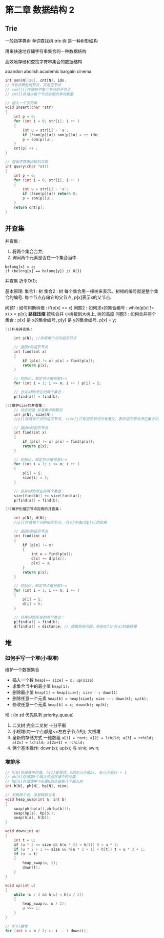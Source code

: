 # 第二章 数据结构 2

## Trie

一般指字典树 单词查找树
trie 树 是一种树形结构

用来快速地存储字符串集合的一种数据结构

高效地存储和查找字符串集合的数据结构

abandon abolish academic bargain cinema

``` C++
int son[N][26], cnt[N], idx;
// 0号点既是根节点，又是空节点
// son[][]存储树中每个节点的子节点
// cnt[]存储以每个节点结尾的单词数量

// 插入一个字符串
void insert(char *str)
{
    int p = 0;
    for (int i = 0; str[i]; i ++ )
    {
        int u = str[i] - 'a';
        if (!son[p][u]) son[p][u] = ++ idx;
        p = son[p][u];
    }
    cnt[p] ++ ;
}

// 查询字符串出现的次数
int query(char *str)
{
    int p = 0;
    for (int i = 0; str[i]; i ++ )
    {
        int u = str[i] - 'a';
        if (!son[p][u]) return 0;
        p = son[p][u];
    }
    return cnt[p];
}
```

## 并查集

并查集 : 
1. 将两个集合合并; 
2. 询问两个元素是否在一个集合当中. 

```
belong[x] = a;
if (belong[x] == belong[y]) // O(1)
```
并查集 近乎O(1);

基本原理: 
集合1 : 树
集合2 : 树
每个集合用一棵树来表示。树根的编号就是整个集合的编号. 每个节点存储它的父节点, p[x]表示x的父节点. 

问题1 : 
如何判断树根 : if(p[x]  == x) 
问题2 : 
如何求x的集合编号 : while(p[x] != x) x = p[x];
**路径压缩** 
按秩合并 小树接到大树上, 树的高度
问题3 : 
如何合并两个集合 : p[x] 是 x的集合编号, p[y] 是 y的集合编号. p[x] = y;

```C++
(1)朴素并查集：

    int p[N]; //存储每个点的祖宗节点

    // 返回x的祖宗节点
    int find(int x)
    {
        if (p[x] != x) p[x] = find(p[x]);
        return p[x];
    }

    // 初始化，假定节点编号是1~n
    for (int i = 1; i <= n; i ++ ) p[i] = i;

    // 合并a和b所在的两个集合：
    p[find(a)] = find(b);

(2)维护size的并查集：
    // 动态知道 并查集中的数目
    int p[N], size[N];
    //p[]存储每个点的祖宗节点, size[]只有祖宗节点的有意义，表示祖宗节点所在集合中的点的数量

    // 返回x的祖宗节点
    int find(int x)
    {
        if (p[x] != x) p[x] = find(p[x]);
        return p[x];
    }

    // 初始化，假定节点编号是1~n
    for (int i = 1; i <= n; i ++ )
    {
        p[i] = i;
        size[i] = 1;
    }

    // 合并a和b所在的两个集合：
    size[find(b)] += size[find(a)];
    p[find(a)] = find(b);

(3)维护到祖宗节点距离的并查集：

    int p[N], d[N];
    //p[]存储每个点的祖宗节点, d[x]存储x到p[x]的距离

    // 返回x的祖宗节点
    int find(int x)
    {
        if (p[x] != x)
        {
            int u = find(p[x]);
            d[x] += d[p[x]];
            p[x] = u;
        }
        return p[x];
    }

    // 初始化，假定节点编号是1~n
    for (int i = 1; i <= n; i ++ )
    {
        p[i] = i;
        d[i] = 0;
    }

    // 合并a和b所在的两个集合：
    p[find(a)] = find(b);
    d[find(a)] = distance; // 根据具体问题，初始化find(a)的偏移量
```

## 堆
### 如何手写一个堆(小根堆)
维护一个数据集合

* 插入一个数 `heap[++ size] = x; up(size)`
* 求集合当中的最小值 `heap[1];`
* 删除最小值 `heap[1] = heap[size]; size --; down(1)`
* 删除任意一个元素 `heap[k] = heap[size]; size --; down(k); up(k);`
* 修改任意一个元素 `heap[k] = x; down(k); up(k);`

堆 : (in stl 优先队列 priority_queue)
1. 二叉树 完全二叉树 十分平衡
2. 小根堆(每一个点都是<=左右子节点的); 大根堆
3. 全新的存储方式 一维数组 `a[1] = root; a[2] = lchild; a[3] = rchild; a[2x] = lchild; a[2x+1] = rchild;`
4. 俩个基本操作: down(x); up(x); 与 sink; swin;
### 堆排序
```C++
// h[N]存储堆中的值, h[1]是堆顶，x的左儿子是2x, 右儿子是2x + 1
// ph[k]存储第k个插入的点在堆中的位置
// hp[k]存储堆中下标是k的点是第几个插入的
int h[N], ph[N], hp[N], size;

// 交换两个点，及其映射关系
void heap_swap(int a, int b)
{
    swap(ph[hp[a]],ph[hp[b]]);
    swap(hp[a], hp[b]);
    swap(h[a], h[b]);
}

void down(int u)
{
    int t = u;
    if (u * 2 <= size && h[u * 2] < h[t]) t = u * 2;
    if (u * 2 + 1 <= size && h[u * 2 + 1] < h[t]) t = u * 2 + 1;
    if (u != t)
    {
        heap_swap(u, t);
        down(t);
    }
}

void up(int u)
{
    while (u / 2 && h[u] < h[u / 2])
    {
        heap_swap(u, u / 2);
        u >>= 1;
    }
}

// O(n)建堆
for (int i = n / 2; i; i -- ) down(i);
```

